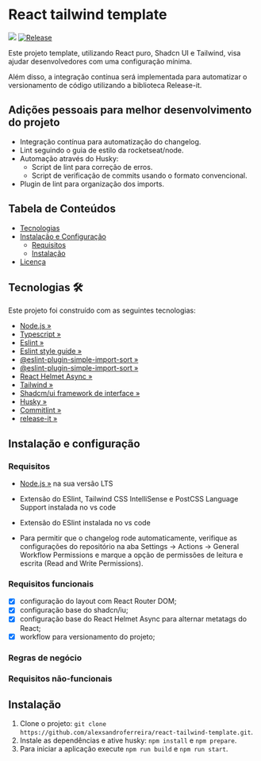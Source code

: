 #  React tailwind template
![](https://github.com/alexsandroferreira/react-tailwind-template/workflows/CHANGELOG%20Generator/badge.svg)
[![Release](https://img.shields.io/github/v/release/alexsandroferreira/react-tailwind-template?color=lgreen)](https://github.com/alexsandroferreira/react-tailwind-template/releases)

Este projeto template, utilizando React puro, Shadcn UI e Tailwind, visa ajudar desenvolvedores com uma configuração mínima. 

Além disso, a integração contínua será implementada para automatizar o versionamento de código utilizando a biblioteca Release-it.

## Adições pessoais para melhor desenvolvimento do projeto

- Integração contínua para automatização do changelog.
- Lint seguindo o guia de estilo da rocketseat/node.
- Automação através do Husky:
    - Script de lint para correção de erros.
    - Script de verificação de commits usando o formato convencional.
- Plugin de lint para organização dos imports.


## Tabela de Conteúdos

- [Tecnologias](#tecnologias)
- [Instalação e Configuração](#instala%C3%A7%C3%A3o-e-configura%C3%A7%C3%A3o)
  - [Requisitos](#requisitos)
  - [Instalação](#instala%C3%A7%C3%A3o)
- [Licença](#licen%C3%A7a)

## Tecnologias 🛠️

Este projeto foi construído com as seguintes tecnologias:

- [Node.js »](https://nodejs.org)
- [Typescript »](https://www.typescriptlang.org)
- [Eslint »](https://eslint.org/docs/latest/)
- [Eslint style guide »](https://github.com/Rocketseat/eslint-config-rocketseat)
- [@eslint-plugin-simple-import-sort »](https://github.com/lydell/eslint-plugin-simple-import-sort)
- [@eslint-plugin-simple-import-sort »](https://github.com/lydell/eslint-plugin-simple-import-sort)
- [React Helmet Async »](https://github.com/staylor/react-helmet-async/)
- [Tailwind »](https://tailwindcss.com/)
- [Shadcm/ui framework de interface  »](https://ui.shadcn.com//)
- [Husky »](https://typicode.github.io/husky/)
- [Commitlint »](https://commitlint.js.org/)
- [release-it »](https://github.com/release-it/release-it)

## Instalação e configuração

### Requisitos

- [Node.js »](https://nodejs.org/en/download) na sua versão LTS
- Extensão do ESlint, Tailwind CSS IntelliSense e PostCSS Language Support instalada no vs code

- Extensão do ESlint instalada no vs code

- Para permitir que o changelog rode automaticamente, verifique as configurações do repositório na aba Settings -> Actions -> General Workflow Permissions e marque a opção de permissões de leitura e escrita (Read and Write Permissions).

### Requisitos funcionais

- [x] configuração do layout com React Router DOM;
- [x] configuração base do shadcn/iu;
- [x] configuração base do React Helmet Async para alternar metatags do React;
- [x] workflow para versionamento do projeto;

### Regras de negócio



### Requisitos não-funcionais


## Instalação

1. Clone o projeto: `git clone https://github.com/alexsandroferreira/react-tailwind-template.git`.
2. Instale as dependências e ative husky: `npm install` e `npm prepare`.
3. Para iniciar a aplicação execute `npm run build` e `npm run start`.
